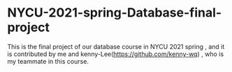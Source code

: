 # NYCU-2021-spring-Database-final-project

This is the final project of our database course in NYCU 2021 spring , 
and it is contributed by me and kenny-Lee(https://github.com/kenny-wq) , who is my teammate in this course.

